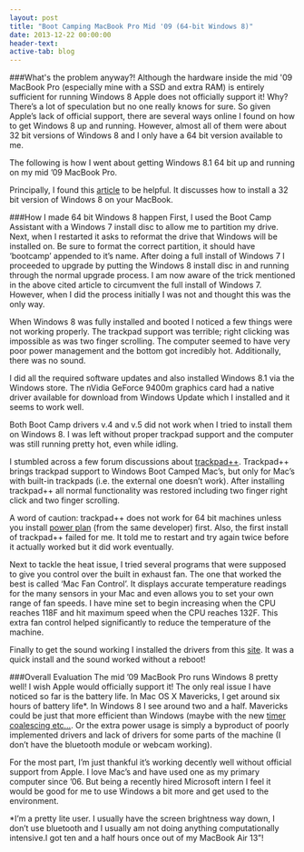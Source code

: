 ```yaml
---
layout: post
title: "Boot Camping MacBook Pro Mid '09 (64-bit Windows 8)"
date: 2013-12-22 00:00:00
header-text:
active-tab: blog
---
```


###What's the problem anyway?!
Although the hardware inside the mid '09 MacBook Pro (especially mine with a SSD and extra RAM) is entirely sufficient for running Windows 8 Apple does not officially support it! Why? There’s a lot of speculation but no one really knows for sure. So given Apple’s lack of official support, there are several ways online I found on how to get Windows 8 up and running. However, almost all of them were about 32 bit versions of Windows 8 and I only have a 64 bit version available to me.

The following is how I went about getting Windows 8.1 64 bit up and running on my mid ’09 MacBook Pro.

Principally, I found this [article](https://discussions.apple.com/thread/4897066) to be helpful. It discusses how to install a 32 bit version of Windows 8 on your MacBook.

###How I made 64 bit Windows 8 happen
First, I used the Boot Camp Assistant with a Windows 7 install disc to allow me to partition my drive. Next, when I restarted it asks to reformat the drive that Windows will be installed on. Be sure to format the correct partition, it should have ‘bootcamp’ appended to it’s name. After doing a full install of Windows 7 I proceeded to upgrade by putting the Windows 8 install disc in and running through the normal upgrade process. I am now aware of the trick mentioned in the above cited article to circumvent the full install of Windows 7. However, when I did the process initially I was not and thought this was the only way. 

When Windows 8 was fully installed and booted I noticed a few things were not working properly. The trackpad support was terrible; right clicking was impossible as was two finger scrolling. The computer seemed to have very poor power management and the bottom got incredibly hot. Additionally, there was no sound.

I did all the required software updates and also installed Windows 8.1 via the Windows store. The nVidia GeForce 9400m graphics card had a native driver available for download from Windows Update which I installed and it seems to work well.

Both Boot Camp drivers v.4 and v.5 did not work when I tried to install them on Windows 8. I was left without proper trackpad support and the computer was still running pretty hot, even while idling. 

I stumbled across a few forum discussions about [trackpad++](http://trackpad.powerplan7.com). Trackpad++ brings trackpad support to Windows Boot Camped Mac’s, but only for Mac’s with built-in trackpads (i.e. the external one doesn’t work). After installing trackpad++ all normal functionality was restored including two finger right click and two finger scrolling.

A word of caution: trackpad++ does not work for 64 bit machines unless you install [power plan](http://www.powerplan7.com/home.htm) (from the same developer) first. Also, the first install of trackpad++ failed for me. It told me to restart and try again twice before it actually worked but it did work eventually.

Next to tackle the heat issue, I tried several programs that were supposed to give you control over the built in exhaust fan. The one that worked the best is called ‘Mac Fan Control’. It displays accurate temperature readings for the many sensors in your Mac and even allows you to set your own range of fan speeds. I have mine set to begin increasing when the CPU reaches 118F and hit maximum speed when the CPU reaches 132F. This extra fan control helped significantly to reduce the temperature of the machine.


Finally to get the sound working I installed the drivers from this [site](http://realitypod.com/2010/07/macbook-pro-no-sound-in-windows-7-final-fix/). It was a quick install and the sound worked without a reboot!

###Overall Evaluation
The mid ’09 MacBook Pro runs Windows 8 pretty well! I wish Apple would officially support it! The only real issue I have noticed so far is the battery life. In Mac OS X Mavericks, I get around six hours of battery life\*. In Windows 8 I see around two and a half. Mavericks could be just that more efficient than Windows (maybe with the new [timer coalescing etc…](https://www.apple.com/media/us/osx/2013/docs/OSX_Mavericks_Core_Technology_Overview.pdf). Or the extra power usage is simply a byproduct of poorly implemented drivers and lack of drivers for some parts of the machine (I don’t have the bluetooth module or webcam working).

For the most part, I’m just thankful it’s working decently well without official support from Apple. I love Mac’s and have used one as my primary computer since ’06. But being a recently hired Microsoft intern I feel it would be good for me to use Windows a bit more and get used to the environment.

\*I’m a pretty lite user. I usually have the screen brightness way down, I don’t use bluetooth and I usually am not doing anything computationally intensive.I got ten and a half hours once out of my MacBook Air 13”!
